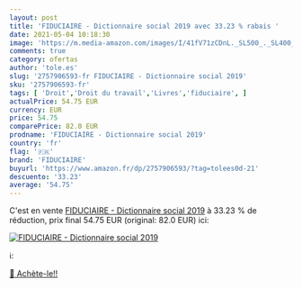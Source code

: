 ```yaml
---
layout: post
title: 'FIDUCIAIRE - Dictionnaire social 2019 avec 33.23 % rabais '
date: 2021-05-04 10:18:30
image: 'https://m.media-amazon.com/images/I/41fV71zCDnL._SL500_._SL400_.jpg'
comments: true
category: ofertas
author: 'tole.es'
slug: '2757906593-fr FIDUCIAIRE - Dictionnaire social 2019'
sku: '2757906593-fr'
tags: [ 'Droit','Droit du travail','Livres','fiduciaire', ]
actualPrice: 54.75 EUR
currency: EUR
price: 54.75
comparePrice: 82.0 EUR
prodname: 'FIDUCIAIRE - Dictionnaire social 2019'
country: 'fr'
flag: '🇫🇷'
brand: 'FIDUCIAIRE'
buyurl: 'https://www.amazon.fr/dp/2757906593/?tag=tolees0d-21'
descuento: '33.23'
average: '54.75'
---
```


C'est en vente [FIDUCIAIRE - Dictionnaire social 2019](https://www.amazon.fr/dp/2757906593/?tag=tolees0d-21)  à  33.23 % de réduction, prix final  54.75 EUR (original: 82.0 EUR) ici:

[![FIDUCIAIRE - Dictionnaire social 2019](https://m.media-amazon.com/images/I/41fV71zCDnL._SL500_._SL400_.jpg)](https://www.amazon.fr/dp/2757906593/?tag=tolees0d-21)

ℹ️:


[🛒 Achète-le!!](https://www.amazon.fr/dp/2757906593/?tag=tolees0d-21)
